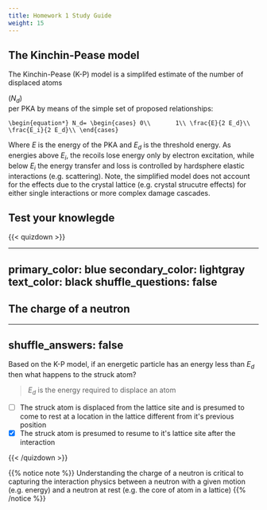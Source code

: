 ```yaml
---
title: Homework 1 Study Guide
weight: 15
---
```



## The Kinchin-Pease model

The Kinchin-Pease (K-P) model is a simplifed estimate of the number of displaced atoms <div>($N_d$)</div> per PKA by means of the simple set of proposed relationships:


`\begin{equation*}
N_d=
\begin{cases}
  0\\      
  1\\
  \frac{E}{2 E_d}\\
  \frac{E_i}{2 E_d}\\
\end{cases}`

Where $E$ is the energy of the PKA and $E_d$ is the threshold energy. As energies above $E_i$, the recoils lose energy only by electron excitation, while below $E_i$ the energy transfer and loss is controlled by hardsphere elastic interactions (e.g. scattering). Note, the simplified model does not account for the effects due to the crystal lattice (e.g. crystal strucutre effects) for either single interactions or more complex damage cascades.


## Test your knowlegde

{{< quizdown >}}

---
primary_color: blue
secondary_color: lightgray
text_color: black
shuffle_questions: false
---

## The charge of a neutron

---
shuffle_answers: false
---

Based on the K-P model, if an energetic particle has an energy less than $E_d$ then what happens to the struck atom?

> $E_d$ is the energy required to displace an atom

- [ ] The struck atom is displaced from the lattice site and is presumed to come to rest at a location in the lattice different from it's previous position
- [x] The struck atom is presumed to resume to it's lattice site after the interaction

{{< /quizdown >}}

{{% notice note %}}
Understanding the charge of a neutron is critical to capturing the interaction physics between a neutron with a given motion (e.g. energy) and a neutron at rest (e.g. the core of atom in a lattice)
{{% /notice %}}
